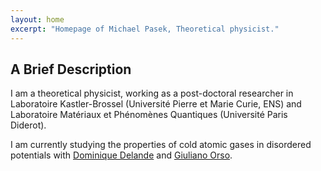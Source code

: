 ```yaml
---
layout: home
excerpt: "Homepage of Michael Pasek, Theoretical physicist."
---
```


## A Brief Description

I am a theoretical physicist, working as a post-doctoral researcher in Laboratoire Kastler-Brossel (Université Pierre et Marie Curie, ENS) 
and Laboratoire Matériaux et Phénomènes Quantiques (Université Paris Diderot).


I am currently studying the properties of cold atomic gases in disordered potentials with [Dominique Delande](http://www.lkb.ens.fr/-Delande-Dominique-?lang=en) and [Giuliano Orso](https://sites.google.com/site/giulianoorso/).
